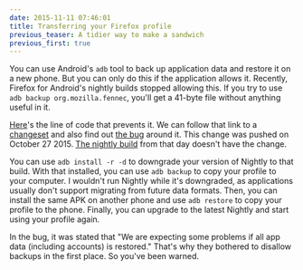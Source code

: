 ```yaml
---
date: 2015-11-11 07:46:01
title: Transferring your Firefox profile
previous_teaser: A tidier way to make a sandwich
previous_first: true
---
```

You can use Android's `adb` tool to back up application data and restore it on a new phone.
But you can only do this if the application allows it.
Recently, Firefox for Android's nightly builds stopped allowing this.
If you try to use `adb backup org.mozilla.fennec`, you'll get a 41-byte file without anything useful in it.

[Here](http://hg.mozilla.org/mozilla-central/annotate/cc473fe5dc51/mobile/android/base/AndroidManifest.xml.in#l94)'s the line of code that prevents it.
We can follow that link to a [changeset](http://hg.mozilla.org/mozilla-central/rev/d5e6dc2b693c) and also find out [the bug](https://bugzilla.mozilla.org/show_bug.cgi?id=1190375) around it.
This change was pushed on October 27 2015.
[The nightly build](http://ftp.mozilla.org/pub/mobile/nightly/2015/10/2015-10-27-03-02-39-mozilla-central-android-api-11/) from that day doesn't have the change.

You can use `adb install -r -d` to downgrade your version of Nightly to that build.
With that installed, you can use `adb backup` to copy your profile to your computer.
I wouldn't run Nightly while it's downgraded, as applications usually don't support migrating from future data formats.
Then, you can install the same APK on another phone and use `adb restore` to copy your profile to the phone.
Finally, you can upgrade to the latest Nightly and start using your profile again.

In the bug, it was stated that "We are expecting some problems if all app data (including accounts) is restored."
That's why they bothered to disallow backups in the first place.
So you've been warned.
